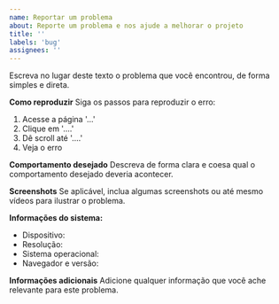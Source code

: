 ```yaml
---
name: Reportar um problema
about: Reporte um problema e nos ajude a melhorar o projeto
title: ''
labels: 'bug'
assignees: ''
---
```


Escreva no lugar deste texto o problema que você encontrou, de forma simples e direta.

**Como reproduzir**
Siga os passos para reproduzir o erro:

1. Acesse a página '...'
2. Clique em '....'
3. Dê scroll até '....'
4. Veja o erro

**Comportamento desejado**
Descreva de forma clara e coesa qual o comportamento desejado deveria acontecer.

**Screenshots**
Se aplicável, inclua algumas screenshots ou até mesmo vídeos para ilustrar o problema.

**Informações do sistema:**

- Dispositivo:
- Resolução:
- Sistema operacional:
- Navegador e versão:

**Informações adicionais**
Adicione qualquer informação que você ache relevante para este problema.
